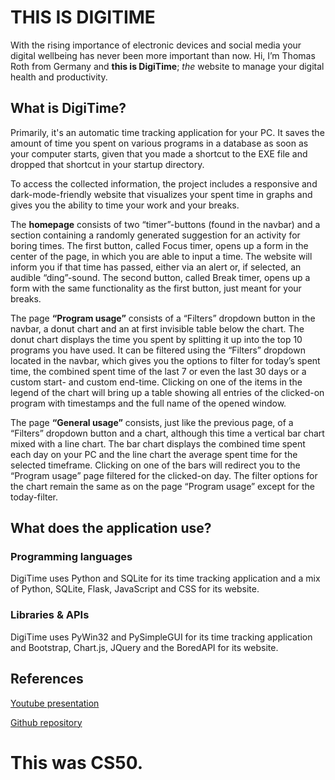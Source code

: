 # THIS IS DIGITIME
With the rising importance of electronic devices and social media your digital wellbeing has never been more important than now.
Hi, I’m Thomas Roth from Germany and **this is DigiTime**; *the* website to manage your digital health and productivity.

## What is DigiTime?
Primarily, it's an automatic time tracking application for your PC. It saves the amount of time you spent on various programs in a database as soon as your computer starts, given that you made a shortcut to the EXE file and dropped that shortcut in your startup directory.

To access the collected information, the project includes a responsive and dark-mode-friendly website that visualizes your spent time in graphs and gives you the ability to time your work and your breaks.

The **homepage** consists of two “timer”-buttons (found in the navbar) and a section containing a randomly generated suggestion for an activity for boring times. The first button, called Focus timer, opens up a form in the center of the page, in which you are able to input a time. The website will inform you if that time has passed, either via an alert or, if selected, an audible “ding”-sound. The second button, called Break timer, opens up a form with the same functionality as the first button, just meant for your breaks.

The page **“Program usage”** consists of a “Filters” dropdown button in the navbar, a donut chart and an at first invisible table below the chart. The donut chart displays the time you spent by splitting it up into the top 10 programs you have used. It can be filtered using the “Filters” dropdown located in the navbar, which gives you the options to filter for today’s spent time, the combined spent time of the last 7 or even the last 30 days or a custom start- and custom end-time. Clicking on one of the items in the legend of the chart will bring up a table showing all entries of the clicked-on program with timestamps and the full name of the opened window.

The page **“General usage”** consists, just like the previous page, of a “Filters” dropdown button and a chart, although this time a vertical bar chart mixed with a line chart. The bar chart displays the combined time spent each day on your PC and the line chart the average spent time for the selected timeframe. Clicking on one of the bars will redirect you to the “Program usage” page filtered for the clicked-on day. The filter options for the chart remain the same as on the page “Program usage” except for the today-filter. 

## What does the application use?
### Programming languages
DigiTime uses Python and SQLite for its time tracking application and a mix of Python, SQLite, Flask, JavaScript and CSS for its website.
### Libraries & APIs
DigiTime uses PyWin32 and PySimpleGUI for its time tracking application and Bootstrap, Chart.js, JQuery and the BoredAPI for its website.

## References
[Youtube presentation](https://youtube.com)

[Github repository](https://github.com)

# This was CS50.